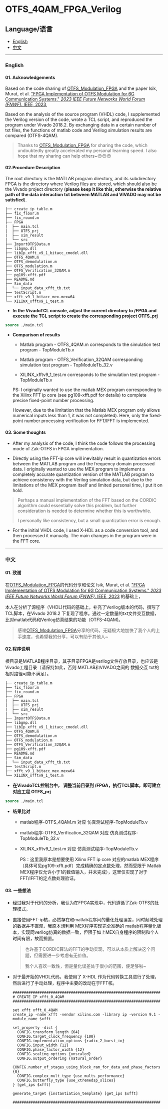# OTFS_4QAM_FPGA_Verilog

## Language/语言

- [English](#english)
- [中文](#中文)

---

### English

#### 01. Acknowledgements

Based on the code sharing of [OTFS_Modulation_FPGA](https://github.com/drexelwireless/OTFS_Modulation_FPGA) and the paper Isik, Murat, et al. ["FPGA Implementation of OTFS Modulation for 6G Communication Systems." *2023 IEEE Future Networks World Forum (FNWF)*. IEEE, 2023](https://ieeexplore.ieee.org/abstract/document/10520425),

Based on the analysis of the source program (VHDL) code, I supplemented the Verilog version of the code, wrote a TCL script, and reproduced the program under Vivado 2018.2. By exchanging data in a certain number of txt files, the functions of matlab code and Verilog simulation results are compared (OTFS-4QAM).

> Thanks to [OTFS_Modulation_FPGA](https://github.com/drexelwireless/OTFS_Modulation_FPGA) for sharing the code, which undoubtedly greatly accelerated my personal learning speed. I also hope that my sharing can help others~😊😊😊

#### 02.Procedure Description

The root directory is the MATLAB program directory, and its subdirectory FPGA is the directory where Verilog files are stored, which should also be the Vivado project directory (**please keep it like this, otherwise the relative path of the data interaction txt between MATLAB and VIVADO may not be satisfied**).

```
├── create_ip_table.m
├── fix_floor.m
├── fix_round.m
├── FPGA
|  ├── main.tcl
|  ├── OTFS_prj
|  ├── sim_result
|  └── src
├── ImportOTFSData.m
├── libgmp.dll
├── libIp_xfft_v9_1_bitacc_cmodel.dll
├── OTFS_4QAM.m
├── OTFS_demodulation.m
├── OTFS_modulation.m
├── OTFS_Verification_32QAM.m
├── pg109-xfft.pdf
├── README.md
├── Sim_data
|  └── input_data_xfft_tb.txt
├── testScript.m
├── xfft_v9_1_bitacc_mex.mexw64
└── XILINX_xfftv9_1_test.m
```

- **In the VivadoTCL console, adjust the current directory to /FPGA and execute the TCL script to create the corresponding project OTFS_prj**

```tcl
source ./main.tcl
```

- **Comparison of results**

	- Matlab program - OTFS_4QAM.m corresponds to the simulation test program - TopModuleTb.v

	- Matlab program - OTFS_Verification_32QAM corresponding simulation test program - TopModuleTb_32.v

	- XILINX_xfftv9_1_test.m corresponds to the simulation test program -TopModuleTb.v

	PS: I originally wanted to use the matlab MEX program corresponding to the Xilinx FFT ip core (see pg109-xfft.pdf for details) to complete precise fixed-point number processing. 

	However, due to the limitation that the Matlab MEX program only allows numerical inputs less than 1, it was not completed). Here, only the fixed-point number processing verification for FFT/IFFT is implemented.

#### 03. Some thoughts

- After my analysis of the code, I think the code follows the processing mode of Zak-OTFS in FPGA implementation.

- Directly using the FFT-ip core will inevitably result in quantization errors between the MATLAB program and the frequency domain processed data. I originally wanted to use the MEX program to implement a completely accurate quantization version of the MATLAB program to achieve consistency with the Verilog simulation data, but due to the limitations of the MEX program itself and limited personal time, I put it on hold.

> Perhaps a manual implementation of the FFT based on the CORDIC algorithm could essentially solve this problem, but further consideration is needed to determine whether this is worthwhile.
>
> I personally like consistency, but a small quantization error is enough.

- For the initial VHDL code, I used X-HDL as a code conversion tool, and then processed it manually. The main changes in the program were in the FFT core.

---

### 中文

#### 01. 致谢

在[OTFS_Modulation_FPGA](https://github.com/drexelwireless/OTFS_Modulation_FPGA)的代码分享和论文 Isik, Murat, et al. ["FPGA Implementation of OTFS Modulation for 6G Communication Systems." *2023 IEEE Future Networks World Forum (FNWF)*. IEEE, 2023](https://ieeexplore.ieee.org/abstract/document/10520425) 的基础上，

本人在分析了源程序（VHDL)代码的基础上，补充了Verilog版本的代码，撰写了TCL脚本，在Vivado 2018.2 下复现了程序。通过一定数量的txt文件交互数据，比对matlab代码和Verilog仿真结果的功能（OTFS-4QAM)。

> 感谢[OTFS_Modulation_FPGA](https://github.com/drexelwireless/OTFS_Modulation_FPGA)分享的代码，无疑极大地加快了我个人的上手速度，也希望我的分享，可以有助于其他人~

#### 02.程序说明

根目录是MATLAB程序目录，其子目录FPGA是verilog文件存放目录，也应该是Vivado工程目录（请保持如此，否则 MATLAB和VIVADO之间的 数据交互 txt的相对路径可能不满足）。

```
├── create_ip_table.m
├── fix_floor.m
├── fix_round.m
├── FPGA
|  ├── main.tcl
|  ├── OTFS_prj
|  ├── sim_result
|  └── src
├── ImportOTFSData.m
├── libgmp.dll
├── libIp_xfft_v9_1_bitacc_cmodel.dll
├── OTFS_4QAM.m
├── OTFS_demodulation.m
├── OTFS_modulation.m
├── OTFS_Verification_32QAM.m
├── pg109-xfft.pdf
├── README.md
├── Sim_data
|  └── input_data_xfft_tb.txt
├── testScript.m
├── xfft_v9_1_bitacc_mex.mexw64
└── XILINX_xfftv9_1_test.m
```

- **在VivadoTCL控制台中， 调整当前目录到 /FPGA，执行TCL脚本，即可建立对应工程 OTFS_prj**

```tcl
source ./main.tcl
```

- **结果比对**

	- matlab程序-OTFS_4QAM.m  对应 仿真测试程序-TopModuleTb.v

	- matlab程序-OTFS_Verification_32QAM  对应 仿真测试程序-TopModuleTb_32.v

	- XILINX_xfftv9_1_test.m 对应  仿真测试程序-TopModuleTb.v

		PS：这里我原本是想要使用 Xilinx FFT ip core 对应的matlab MEX程序（具体可见pg109-xfft.pdf）完成精确的定点数处理，然而受限于 Matlab MEX程序仅允许小于1的数值输入，并未完成），这里仅实现了对于FFT/IFFT的定点数处理验证。

#### 03. 一些想法

- 经过我对于代码的分析，我认为在FPGA实现中，代码遵循了Zak-OTFS的处理模式。

- 直接使用FFT-ip核，必然存在和matlab程序间的量化处理误差，同时频域处理的数据并不直观，我原本想利用 MEX程序实现完全准确的 matlab程序量化版本，实现同verilog仿真的数据一致，但限于如上MEX自身程序的限制和个人时间有限，故而搁置。

	> 也许基于CORDIC算法的FFT的手动实现，可以从本质上解决这个问题，但需要进一步考虑有无价值。
	>
	> 我个人喜欢一致性，但是量化误差处于很小的范围，便足够啦~

- 对于最开始的VHDL代码，我使用了 X-HDL 作为代码转换工具进行了处理，然后进行了手动处理，程序中主要的改动在于FFT核。

	```
	##################################################################
	# CREATE IP xfft_0_4QAM
	##################################################################
	
	set xfft xfft_0_4QAM
	create_ip -name xfft -vendor xilinx.com -library ip -version 9.1 -module_name $xfft
	
	set_property -dict { 
	  CONFIG.transform_length {64}
	  CONFIG.target_clock_frequency {100}
	  CONFIG.implementation_options {radix_2_burst_io}
	  CONFIG.input_width {12}
	  CONFIG.phase_factor_width {12}
	  CONFIG.scaling_options {unscaled}
	  CONFIG.output_ordering {natural_order}
	  CONFIG.number_of_stages_using_block_ram_for_data_and_phase_factors {0}
	  CONFIG.complex_mult_type {use_mults_performance}
	  CONFIG.butterfly_type {use_xtremedsp_slices}
	} [get_ips $xfft]
	
	generate_target {instantiation_template} [get_ips $xfft]
	
	##################################################################
	```
